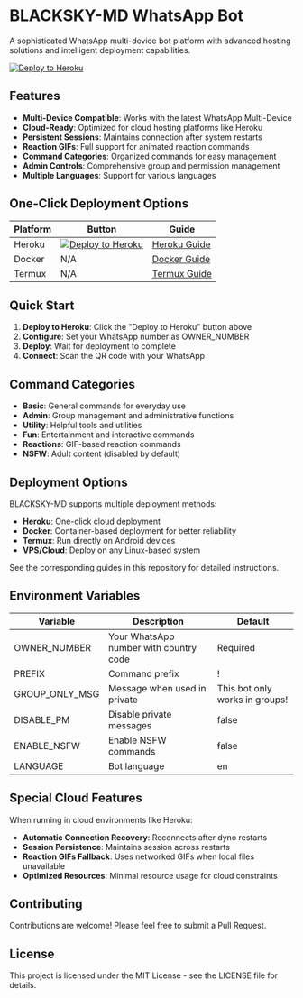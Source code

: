 # BLACKSKY-MD WhatsApp Bot

A sophisticated WhatsApp multi-device bot platform with advanced hosting solutions and intelligent deployment capabilities.

[![Deploy to Heroku](https://www.herokucdn.com/deploy/button.svg)](https://heroku.com/deploy?template=https://github.com/madariss5/BLACKSKYMD)

## Features

- **Multi-Device Compatible**: Works with the latest WhatsApp Multi-Device
- **Cloud-Ready**: Optimized for cloud hosting platforms like Heroku
- **Persistent Sessions**: Maintains connection after system restarts
- **Reaction GIFs**: Full support for animated reaction commands
- **Command Categories**: Organized commands for easy management
- **Admin Controls**: Comprehensive group and permission management
- **Multiple Languages**: Support for various languages

## One-Click Deployment Options

| Platform | Button | Guide |
|----------|--------|-------|
| Heroku | [![Deploy to Heroku](https://www.herokucdn.com/deploy/button.svg)](https://heroku.com/deploy?template=https://github.com/madariss5/BLACKSKYMD) | [Heroku Guide](HEROKU_SETUP_GUIDE.md) |
| Docker | N/A | [Docker Guide](DOCKER_DEPLOYMENT_GUIDE.md) |
| Termux | N/A | [Termux Guide](TERMUX_GUIDE.md) |

## Quick Start

1. **Deploy to Heroku**: Click the "Deploy to Heroku" button above
2. **Configure**: Set your WhatsApp number as OWNER_NUMBER
3. **Deploy**: Wait for deployment to complete
4. **Connect**: Scan the QR code with your WhatsApp

## Command Categories

- **Basic**: General commands for everyday use
- **Admin**: Group management and administrative functions
- **Utility**: Helpful tools and utilities
- **Fun**: Entertainment and interactive commands
- **Reactions**: GIF-based reaction commands
- **NSFW**: Adult content (disabled by default)

## Deployment Options

BLACKSKY-MD supports multiple deployment methods:

- **Heroku**: One-click cloud deployment
- **Docker**: Container-based deployment for better reliability
- **Termux**: Run directly on Android devices
- **VPS/Cloud**: Deploy on any Linux-based system

See the corresponding guides in this repository for detailed instructions.

## Environment Variables

| Variable | Description | Default |
|----------|-------------|---------|
| OWNER_NUMBER | Your WhatsApp number with country code | Required |
| PREFIX | Command prefix | ! |
| GROUP_ONLY_MSG | Message when used in private | This bot only works in groups! |
| DISABLE_PM | Disable private messages | false |
| ENABLE_NSFW | Enable NSFW commands | false |
| LANGUAGE | Bot language | en |

## Special Cloud Features

When running in cloud environments like Heroku:

- **Automatic Connection Recovery**: Reconnects after dyno restarts
- **Session Persistence**: Maintains session across restarts
- **Reaction GIFs Fallback**: Uses networked GIFs when local files unavailable
- **Optimized Resources**: Minimal resource usage for cloud constraints

## Contributing

Contributions are welcome! Please feel free to submit a Pull Request.

## License

This project is licensed under the MIT License - see the LICENSE file for details.
